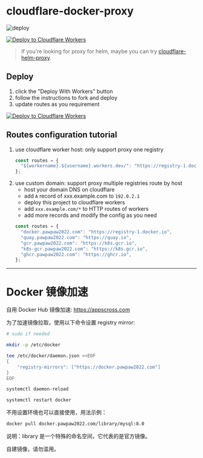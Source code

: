 # cloudflare-docker-proxy

![deploy](https://github.com/ciiiii/cloudflare-docker-proxy/actions/workflows/deploy.yaml/badge.svg)

[![Deploy to Cloudflare Workers](https://deploy.workers.cloudflare.com/button)](https://deploy.workers.cloudflare.com/?url=https://github.com/pawpaw2022/cloudflare-docker-proxy)

> If you're looking for proxy for helm, maybe you can try [cloudflare-helm-proxy](https://github.com/ciiiii/cloudflare-helm-proxy).

## Deploy

1. click the "Deploy With Workers" button
2. follow the instructions to fork and deploy
3. update routes as you requirement

[![Deploy to Cloudflare Workers](https://deploy.workers.cloudflare.com/button)](https://deploy.workers.cloudflare.com/?url=https://github.com/pawpaw2022/cloudflare-docker-proxy)

## Routes configuration tutorial

1. use cloudflare worker host: only support proxy one registry
   ```javascript
   const routes = {
     "${workername}.${username}.workers.dev/": "https://registry-1.docker.io",
   };
   ```
2. use custom domain: support proxy multiple registries route by host
   - host your domain DNS on cloudflare
   - add `A` record of xxx.example.com to `192.0.2.1`
   - deploy this project to cloudflare workers
   - add `xxx.example.com/*` to HTTP routes of workers
   - add more records and modify the config as you need
   ```javascript
   const routes = {
     "docker.pawpaw2022.com": "https://registry-1.docker.io",
     "quay.pawpaw2022.com": "https://quay.io",
     "gcr.pawpaw2022.com": "https://k8s.gcr.io",
     "k8s-gcr.pawpaw2022.com": "https://k8s.gcr.io",
     "ghcr.pawpaw2022.com": "https://ghcr.io",
   };
   ```


---


# Docker 镜像加速

自用 Docker Hub 镜像加速: https://appscross.com

为了加速镜像拉取，使用以下命令设置 registry mirror:

```bash
# sudo if needed 

mkdir -p /etc/docker

tee /etc/docker/daemon.json <<EOF
{
    "registry-mirrors": ["https://docker.pawpaw2022.com"]
}
EOF

systemctl daemon-reload

systemctl restart docker
```

不用设置环境也可以直接使用，用法示例：


```bash
docker pull docker.pawpaw2022.com/library/mysql:8.0
```

说明：library 是一个特殊的命名空间，它代表的是官方镜像。


自建镜像，请勿滥用。
